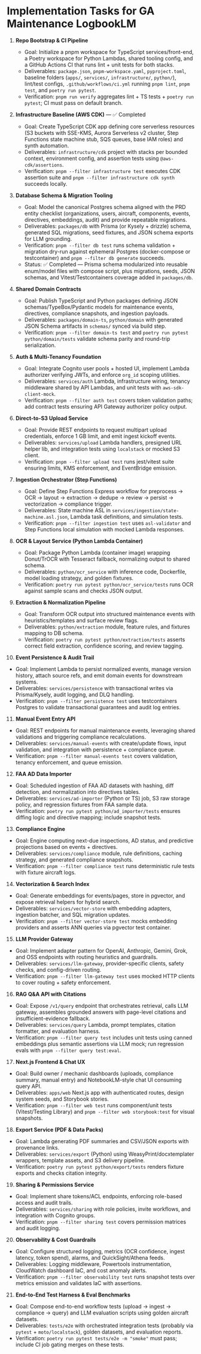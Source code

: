 # Implementation Tasks for GA Maintenance LogbookLM

1. **Repo Bootstrap & CI Pipeline**
   - Goal: Initialize a pnpm workspace for TypeScript services/front-end, a Poetry workspace for Python Lambdas, shared tooling config, and a GitHub Actions CI that runs lint + unit tests for both stacks.
   - Deliverables: `package.json`, `pnpm-workspace.yaml`, `pyproject.toml`, baseline folders (`apps/`, `services/`, `infrastructure/`, `python/`), lint/test configs, `.github/workflows/ci.yml` running `pnpm lint`, `pnpm test`, and `poetry run pytest`.
   - Verification: `pnpm run verify` aggregates lint + TS tests + `poetry run pytest`; CI must pass on default branch.

2. **Infrastructure Baseline (AWS CDK)** — ✅ Completed
   - Goal: Create TypeScript CDK app defining core serverless resources (S3 buckets with SSE-KMS, Aurora Serverless v2 cluster, Step Functions state machine stub, SQS queues, base IAM roles) and synth automation.
   - Deliverables: `infrastructure/cdk` project with stacks per bounded context, environment config, and assertion tests using `@aws-cdk/assertions`.
   - Verification: `pnpm --filter infrastructure test` executes CDK assertion suite and `pnpm --filter infrastructure cdk synth` succeeds locally.

3. **Database Schema & Migration Tooling**
   - Goal: Model the canonical Postgres schema aligned with the PRD entity checklist (organizations, users, aircraft, components, events, directives, embeddings, audit) and provide repeatable migrations.
   - Deliverables: `packages/db` with Prisma (or Kysely + drizzle) schema, generated SQL migrations, seed fixtures, and JSON schema exports for LLM grounding.
   - Verification: `pnpm --filter db test` runs schema validation + migration dry-run against ephemeral Postgres (docker-compose or testcontainer) and `pnpm --filter db generate` succeeds.
   - Status: ✅ Completed — Prisma schema modularized into reusable enum/model files with compose script, plus migrations, seeds, JSON schemas, and Vitest/Testcontainers coverage added in `packages/db`.

4. **Shared Domain Contracts**
   - Goal: Publish TypeScript and Python packages defining JSON schemas/TypeBox/Pydantic models for maintenance events, directives, compliance snapshots, and ingestion payloads.
   - Deliverables: `packages/domain-ts`, `python/domain` with generated JSON Schema artifacts in `schemas/` synced via build step.
   - Verification: `pnpm --filter domain-ts test` and `poetry run pytest python/domain/tests` validate schema parity and round-trip serialization.

5. **Auth & Multi-Tenancy Foundation**
   - Goal: Integrate Cognito user pools + hosted UI, implement Lambda authorizer verifying JWTs, and enforce `org_id` scoping utilities.
   - Deliverables: `services/auth` Lambda, infrastructure wiring, tenancy middleware shared by API Lambdas, and unit tests with `aws-sdk-client-mock`.
   - Verification: `pnpm --filter auth test` covers token validation paths; add contract tests ensuring API Gateway authorizer policy output.

6. **Direct-to-S3 Upload Service**
   - Goal: Provide REST endpoints to request multipart upload credentials, enforce 1 GB limit, and emit ingest kickoff events.
   - Deliverables: `services/upload` Lambda handlers, presigned URL helper lib, and integration tests using `localstack` or mocked S3 client.
   - Verification: `pnpm --filter upload test` runs jest/vitest suite ensuring limits, KMS enforcement, and EventBridge emission.

7. **Ingestion Orchestrator (Step Functions)**
   - Goal: Define Step Functions Express workflow for preprocess → OCR → layout → extraction → dedupe → review → persist → vectorization → compliance trigger.
   - Deliverables: State machine ASL in `services/ingestion/state-machine.asl.json`, Lambda task definitions, and simulation tests.
   - Verification: `pnpm --filter ingestion test` uses `asl-validator` and Step Functions local simulation with mocked Lambda responses.

8. **OCR & Layout Service (Python Lambda Container)**
   - Goal: Package Python Lambda (container image) wrapping Donut/TrOCR with Tesseract fallback, normalizing output to shared schema.
   - Deliverables: `python/ocr_service` with inference code, Dockerfile, model loading strategy, and golden fixtures.
   - Verification: `poetry run pytest python/ocr_service/tests` runs OCR against sample scans and checks JSON output.

9. **Extraction & Normalization Pipeline**
   - Goal: Transform OCR output into structured maintenance events with heuristics/templates and surface review flags.
   - Deliverables: `python/extraction` module, feature rules, and fixtures mapping to DB schema.
   - Verification: `poetry run pytest python/extraction/tests` asserts correct field extraction, confidence scoring, and review tagging.

10. **Event Persistence & Audit Trail**
   - Goal: Implement Lambda to persist normalized events, manage version history, attach source refs, and emit domain events for downstream systems.
   - Deliverables: `services/persistence` with transactional writes via Prisma/Kysely, audit logging, and DLQ handling.
   - Verification: `pnpm --filter persistence test` uses testcontainers Postgres to validate transactional guarantees and audit log entries.

11. **Manual Event Entry API**
   - Goal: REST endpoints for manual maintenance events, leveraging shared validations and triggering compliance recalculations.
   - Deliverables: `services/manual-events` with create/update flows, input validation, and integration with persistence + compliance queue.
   - Verification: `pnpm --filter manual-events test` covers validation, tenancy enforcement, and queue emission.

12. **FAA AD Data Importer**
   - Goal: Scheduled ingestion of FAA AD datasets with hashing, diff detection, and normalization into directives tables.
   - Deliverables: `services/ad-importer` (Python or TS) job, S3 raw storage policy, and regression fixtures from FAA sample data.
   - Verification: `poetry run pytest python/ad_importer/tests` ensures diffing logic and directive mapping; include snapshot tests.

13. **Compliance Engine**
   - Goal: Engine computing next-due inspections, AD status, and predictive projections based on events + directives.
   - Deliverables: `services/compliance` module, rule definitions, caching strategy, and generated compliance snapshots.
   - Verification: `pnpm --filter compliance test` runs deterministic rule tests with fixture aircraft logs.

14. **Vectorization & Search Index**
   - Goal: Generate embeddings for events/pages, store in pgvector, and expose retrieval helpers for hybrid search.
   - Deliverables: `services/vector-store` with embedding adapters, ingestion batcher, and SQL migration updates.
   - Verification: `pnpm --filter vector-store test` mocks embedding providers and asserts ANN queries via pgvector test container.

15. **LLM Provider Gateway**
   - Goal: Implement adapter pattern for OpenAI, Anthropic, Gemini, Grok, and OSS endpoints with routing heuristics and guardrails.
   - Deliverables: `services/llm-gateway`, provider-specific clients, safety checks, and config-driven routing.
   - Verification: `pnpm --filter llm-gateway test` uses mocked HTTP clients to cover routing + safety enforcement.

16. **RAG Q&A API with Citations**
   - Goal: Expose `/v1/query` endpoint that orchestrates retrieval, calls LLM gateway, assembles grounded answers with page-level citations and insufficient-evidence fallback.
   - Deliverables: `services/query` Lambda, prompt templates, citation formatter, and evaluation harness.
   - Verification: `pnpm --filter query test` includes unit tests using canned embeddings plus semantic assertions via LLM mock; run regression evals with `pnpm --filter query test:eval`.

17. **Next.js Frontend & Chat UX**
   - Goal: Build owner / mechanic dashboards (uploads, compliance summary, manual entry) and NotebookLM-style chat UI consuming query API.
   - Deliverables: `apps/web` Next.js app with authenticated routes, design system seeds, and Storybook stories.
   - Verification: `pnpm --filter web test` runs component/unit tests (Vitest/Testing Library) and `pnpm --filter web storybook:test` for visual snapshots.

18. **Export Service (PDF & Data Packs)**
   - Goal: Lambda generating PDF summaries and CSV/JSON exports with provenance links.
   - Deliverables: `services/export` (Python) using WeasyPrint/docxtemplater wrappers, template assets, and S3 delivery pipeline.
   - Verification: `poetry run pytest python/export/tests` renders fixture exports and checks citation integrity.

19. **Sharing & Permissions Service**
   - Goal: Implement share tokens/ACL endpoints, enforcing role-based access and audit trails.
   - Deliverables: `services/sharing` with role policies, invite workflows, and integration with Cognito groups.
   - Verification: `pnpm --filter sharing test` covers permission matrices and audit logging.

20. **Observability & Cost Guardrails**
   - Goal: Configure structured logging, metrics (OCR confidence, ingest latency, token spend), alarms, and QuickSight/Athena feeds.
   - Deliverables: Logging middleware, Powertools instrumentation, CloudWatch dashboard IaC, and cost anomaly alerts.
   - Verification: `pnpm --filter observability test` runs snapshot tests over metrics emission and validates IaC with assertions.

21. **End-to-End Test Harness & Eval Benchmarks**
   - Goal: Compose end-to-end workflow tests (upload → ingest → compliance → query) and LLM evaluation scripts using golden aircraft datasets.
   - Deliverables: `tests/e2e` with orchestrated integration tests (probably via `pytest` + `moto/localstack`), golden datasets, and evaluation reports.
   - Verification: `poetry run pytest tests/e2e -m "smoke"` must pass; include CI job gating merges on these tests.

